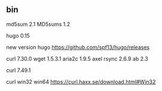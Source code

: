 ## bin

md5sum 2.1
MD5sums 1.2

hugo 0.15

new version hugo https://github.com/spf13/hugo/releases

curl 7.30.0
wget 1.5.3.1
aria2c 1.9.5
axel 
rsync 2.6.9
ab 2.3

curl 7.49.1

curl win32 win64 https://curl.haxx.se/download.html#Win32

